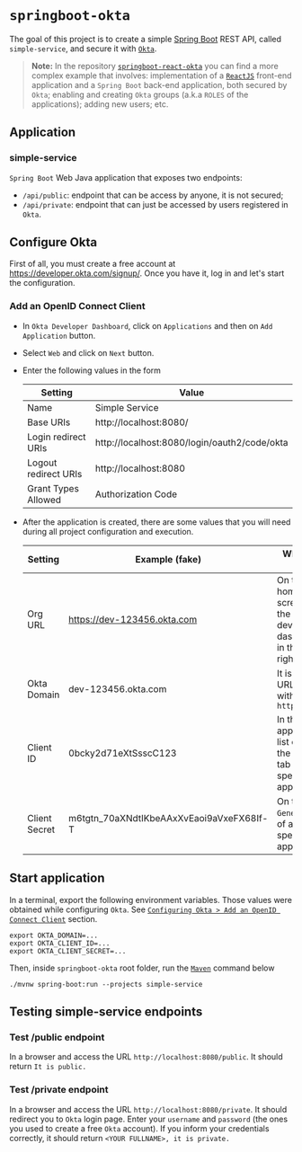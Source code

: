 # `springboot-okta`

The goal of this project is to create a simple [Spring Boot](https://docs.spring.io/spring-boot/docs/current/reference/htmlsingle/) REST API, called `simple-service`, and secure it with [`Okta`](https://www.okta.com/).

> **Note:** In the repository [`springboot-react-okta`](https://github.com/ivangfr/springboot-react-okta) you can find a more complex example that involves: implementation of a [`ReactJS`](https://reactjs.org/) front-end application and a `Spring Boot` back-end application, both secured by `Okta`; enabling and creating `Okta` groups (a.k.a `ROLES` of the applications); adding new users; etc. 

## Application

### simple-service

`Spring Boot` Web Java application that exposes two endpoints:

- `/api/public`: endpoint that can be access by anyone, it is not secured;
- `/api/private`: endpoint that can just be accessed by users registered in `Okta`.

## Configure Okta

First of all, you must create a free account at https://developer.okta.com/signup/. Once you have it, log in and let's start the configuration.

### Add an OpenID Connect Client

- In `Okta Developer Dashboard`, click on `Applications` and then on `Add Application` button.
- Select `Web` and click on `Next` button.
- Enter the following values in the form

  | Setting              | Value                                        |
  | -------------------- | -------------------------------------------- |
  | Name                 | Simple Service                               |
  | Base URIs            | http://localhost:8080/                       |
  | Login redirect URIs  | http://localhost:8080/login/oauth2/code/okta |
  | Logout redirect URIs | http://localhost:8080                        |
  | Grant Types Allowed  | Authorization Code                           |

- After the application is created, there are some values that you will need during all project configuration and execution.

  | Setting       | Example (fake)              | Where to Find                                                      |
  | ------------- | --------------------------- | ------------------------------------------------------------------ |
  | Org URL       | https://dev-123456.okta.com | On the home screen of the developer dashboard, in the upper right  |
  | Okta Domain   | dev-123456.okta.com         | It is the Org URL without `https://`                               |
  | Client ID     | 0bcky2d71eXtSsscC123        | In the applications list or on the `General` tab of a specific app |
  | Client Secret | m6tgtn_70aXNdtIKbeAAxXvEaoi9aVxeFX68If-T | On the `General` tab of a specific app                |

## Start application

In a terminal, export the following environment variables. Those values were obtained while configuring `Okta`. See [`Configuring Okta > Add an OpenID Connect Client`](https://github.com/ivangfr/springboot-okta#add-an-openid-connect-client) section.
```
export OKTA_DOMAIN=...
export OKTA_CLIENT_ID=...
export OKTA_CLIENT_SECRET=...
```

Then, inside `springboot-okta` root folder, run the [`Maven`](https://maven.apache.org/) command below
```
./mvnw spring-boot:run --projects simple-service
```

## Testing simple-service endpoints

### Test /public endpoint

In a browser and access the URL `http://localhost:8080/public`. It should return `It is public.`

### Test /private endpoint

In a browser and access the URL `http://localhost:8080/private`. It should redirect you to `Okta` login page. Enter your `username` and `password` (the ones you used to create a free `Okta` account). If you inform your credentials correctly, it should return `<YOUR FULLNAME>, it is private.`
